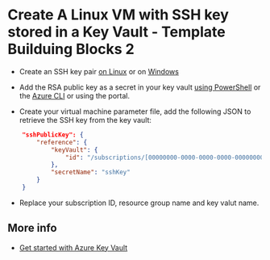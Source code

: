 # Create A Linux VM with SSH key stored in a Key Vault - Template Builduing Blocks 2

- Create an SSH key pair [on Linux](https://docs.microsoft.com/en-us/azure/virtual-machines/linux/mac-create-ssh-keys) or on [Windows](https://docs.microsoft.com/en-us/azure/virtual-machines/linux/ssh-from-windows)

- Add the RSA public key as a secret in your key vault [using PowerShell](https://docs.microsoft.com/en-us/azure/key-vault/key-vault-get-started#add) or the [Azure CLI](https://docs.microsoft.com/en-us/azure/key-vault/key-vault-manage-with-cli#add-a-key-or-secret-to-the-key-vault)
or using the portal.

- Create your virtual machine parameter file, add the following JSON to retrieve the SSH key from the key vault:

```JSON
    "sshPublicKey": {
        "reference": {
            "keyVault": {
                "id": "/subscriptions/[00000000-0000-0000-0000-000000000000]/resourcegroups/[resource-group-name]/providers/Microsoft.KeyVault/vaults/[kv-name]"
            },
            "secretName": "sshKey"
        }
    }
```

- Replace your subscription ID, resource group name and key valut name.

## More info 
- [Get started with Azure Key Vault](https://docs.microsoft.com/en-us/azure/key-vault/key-vault-get-started)
